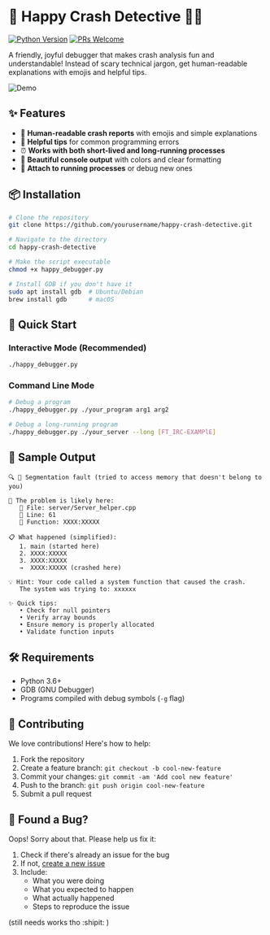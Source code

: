 # 🎉 Happy Crash Detective 🕵️‍♂️

[![Python Version](https://img.shields.io/badge/python-3.6+-blue.svg)](https://www.python.org/)
[![PRs Welcome](https://img.shields.io/badge/PRs-welcome-brightgreen.svg)](https://github.com/yourusername/happy-crash-detective/pulls)

A friendly, joyful debugger that makes crash analysis fun and understandable! Instead of scary technical jargon, get human-readable explanations with emojis and helpful tips.

![Demo](https://media.giphy.com/media/LMcB8XospGZO8UQq87/giphy.gif)

## ✨ Features

- 🎯 **Human-readable crash reports** with emojis and simple explanations
- 🐛 **Helpful tips** for common programming errors
- ⏰ **Works with both short-lived and long-running processes**
- 🎨 **Beautiful console output** with colors and clear formatting
- 🔗 **Attach to running processes** or debug new ones

## 📦 Installation

```bash
# Clone the repository
git clone https://github.com/yourusername/happy-crash-detective.git

# Navigate to the directory
cd happy-crash-detective

# Make the script executable
chmod +x happy_debugger.py

# Install GDB if you don't have it
sudo apt install gdb  # Ubuntu/Debian
brew install gdb      # macOS
```

## 🚀 Quick Start

### Interactive Mode (Recommended)
```bash
./happy_debugger.py
```

### Command Line Mode
```bash
# Debug a program
./happy_debugger.py ./your_program arg1 arg2 

# Debug a long-running program
./happy_debugger.py ./your_server --long [FT_IRC-EXAMPlE]

```


## 🎨 Sample Output

```
🔍 🛑 Segmentation fault (tried to access memory that doesn't belong to you)

🎯 The problem is likely here:
   📁 File: server/Server_helper.cpp
   📄 Line: 61
   🔧 Function: XXXX:XXXXX

📋 What happened (simplified):
   1. main (started here)
   2. XXXX:XXXXX
   3. XXXX:XXXXX
   →  XXXX:XXXXX (crashed here)

💡 Hint: Your code called a system function that caused the crash.
   The system was trying to: xxxxxx

✨ Quick tips:
   • Check for null pointers
   • Verify array bounds
   • Ensure memory is properly allocated
   • Validate function inputs
```

## 🛠 Requirements

- Python 3.6+
- GDB (GNU Debugger)
- Programs compiled with debug symbols (`-g` flag)

## 🤝 Contributing

We love contributions! Here's how to help:

1. Fork the repository
2. Create a feature branch: `git checkout -b cool-new-feature`
3. Commit your changes: `git commit -am 'Add cool new feature'`
4. Push to the branch: `git push origin cool-new-feature`
5. Submit a pull request

## 🐛 Found a Bug?

Oops! Sorry about that. Please help us fix it:

1. Check if there's already an issue for the bug
2. If not, [create a new issue](https://github.com/yourusername/happy-crash-detective/issues/new)
3. Include:
   - What you were doing
   - What you expected to happen
   - What actually happened
   - Steps to reproduce the issue

(still needs works tho :shipit: )